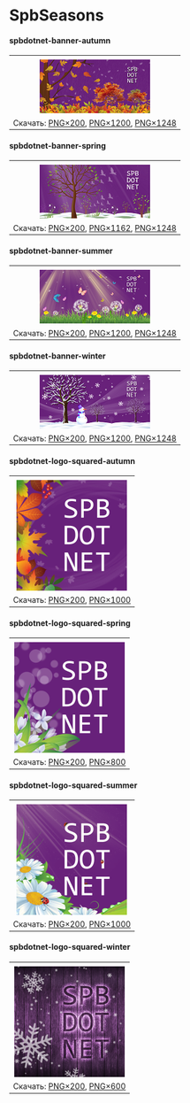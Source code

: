 ﻿# SpbSeasons

#### spbdotnet-banner-autumn

|       |
| :---: |
|       |
| ![spbdotnet-banner-autumn](spbdotnet-banner-autumn-200.png) |
| Скачать: [PNG×200](https://raw.githubusercontent.com/DotNetRu/BrandBook/master/Art/SpbSeasons/spbdotnet-banner-autumn-200.png), [PNG×1200](https://raw.githubusercontent.com/DotNetRu/BrandBook/master/Art/SpbSeasons/spbdotnet-banner-autumn-1200.png), [PNG×1248](https://raw.githubusercontent.com/DotNetRu/BrandBook/master/Art/SpbSeasons/spbdotnet-banner-autumn-1248.png) |

#### spbdotnet-banner-spring

|       |
| :---: |
|       |
| ![spbdotnet-banner-spring](spbdotnet-banner-spring-200.png) |
| Скачать: [PNG×200](https://raw.githubusercontent.com/DotNetRu/BrandBook/master/Art/SpbSeasons/spbdotnet-banner-spring-200.png), [PNG×1162](https://raw.githubusercontent.com/DotNetRu/BrandBook/master/Art/SpbSeasons/spbdotnet-banner-spring-1162.png), [PNG×1248](https://raw.githubusercontent.com/DotNetRu/BrandBook/master/Art/SpbSeasons/spbdotnet-banner-spring-1248.png) |

#### spbdotnet-banner-summer

|       |
| :---: |
|       |
| ![spbdotnet-banner-summer](spbdotnet-banner-summer-200.png) |
| Скачать: [PNG×200](https://raw.githubusercontent.com/DotNetRu/BrandBook/master/Art/SpbSeasons/spbdotnet-banner-summer-200.png), [PNG×1200](https://raw.githubusercontent.com/DotNetRu/BrandBook/master/Art/SpbSeasons/spbdotnet-banner-summer-1200.png), [PNG×1248](https://raw.githubusercontent.com/DotNetRu/BrandBook/master/Art/SpbSeasons/spbdotnet-banner-summer-1248.png) |

#### spbdotnet-banner-winter

|       |
| :---: |
|       |
| ![spbdotnet-banner-winter](spbdotnet-banner-winter-200.png) |
| Скачать: [PNG×200](https://raw.githubusercontent.com/DotNetRu/BrandBook/master/Art/SpbSeasons/spbdotnet-banner-winter-200.png), [PNG×1200](https://raw.githubusercontent.com/DotNetRu/BrandBook/master/Art/SpbSeasons/spbdotnet-banner-winter-1200.png), [PNG×1248](https://raw.githubusercontent.com/DotNetRu/BrandBook/master/Art/SpbSeasons/spbdotnet-banner-winter-1248.png) |

#### spbdotnet-logo-squared-autumn

|       |
| :---: |
|       |
| ![spbdotnet-logo-squared-autumn](spbdotnet-logo-squared-autumn-200.png) |
| Скачать: [PNG×200](https://raw.githubusercontent.com/DotNetRu/BrandBook/master/Art/SpbSeasons/spbdotnet-logo-squared-autumn-200.png), [PNG×1000](https://raw.githubusercontent.com/DotNetRu/BrandBook/master/Art/SpbSeasons/spbdotnet-logo-squared-autumn-1000.png) |

#### spbdotnet-logo-squared-spring

|       |
| :---: |
|       |
| ![spbdotnet-logo-squared-spring](spbdotnet-logo-squared-spring-200.png) |
| Скачать: [PNG×200](https://raw.githubusercontent.com/DotNetRu/BrandBook/master/Art/SpbSeasons/spbdotnet-logo-squared-spring-200.png), [PNG×800](https://raw.githubusercontent.com/DotNetRu/BrandBook/master/Art/SpbSeasons/spbdotnet-logo-squared-spring-800.png) |

#### spbdotnet-logo-squared-summer

|       |
| :---: |
|       |
| ![spbdotnet-logo-squared-summer](spbdotnet-logo-squared-summer-200.png) |
| Скачать: [PNG×200](https://raw.githubusercontent.com/DotNetRu/BrandBook/master/Art/SpbSeasons/spbdotnet-logo-squared-summer-200.png), [PNG×1000](https://raw.githubusercontent.com/DotNetRu/BrandBook/master/Art/SpbSeasons/spbdotnet-logo-squared-summer-1000.png) |

#### spbdotnet-logo-squared-winter

|       |
| :---: |
|       |
| ![spbdotnet-logo-squared-winter](spbdotnet-logo-squared-winter-200.png) |
| Скачать: [PNG×200](https://raw.githubusercontent.com/DotNetRu/BrandBook/master/Art/SpbSeasons/spbdotnet-logo-squared-winter-200.png), [PNG×600](https://raw.githubusercontent.com/DotNetRu/BrandBook/master/Art/SpbSeasons/spbdotnet-logo-squared-winter-600.png) |


